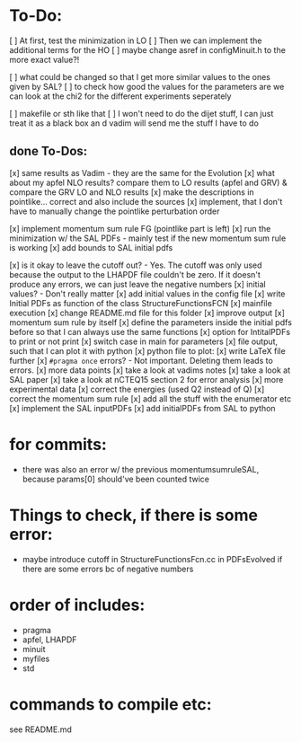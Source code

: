 
# To-Do:
[ ] At first, test the minimization in LO
[ ] Then we can implement the additional terms for the HO
[ ] maybe change asref in configMinuit.h to the more exact value?!


[ ] what could be changed so that I get more similar values to the ones given by SAL? 
[ ] to check how good the values for the parameters are we can look at the chi2 for the different experiments seperately


[ ] makefile or sth like that
[ ] I won't need to do the dijet stuff, I can just treat it as a black box an d vadim will send me the stuff I have to do


## done To-Dos:
[x] same results as Vadim - they are the same for the Evolution
[x] what about my apfel NLO results? compare them to LO results (apfel and GRV) & compare the GRV LO and NLO results
[x] make the descriptions in pointlike... correct and also include the sources
[x] implement, that I don't have to manually change the pointlike perturbation order

[x] implement momentum sum rule FG (pointlike part is left)
[x] run the minimization w/ the SAL PDFs 
        - mainly test if the new momentum sum rule is working
[x] add bounds to SAL initial pdfs


[x] is it okay to leave the cutoff out? - Yes. The cutoff was only used because the output to the LHAPDF file couldn't be zero. If it doesn't produce any errors, we can just leave the negative numbers
[x] initial values? - Don't really matter
[x] add initial values in the config file
[x] write Initial PDFs as function of the class StructureFunctionsFCN
[x] mainfile execution
[x] change README.md file for this folder 
[x] improve output
[x] momentum sum rule by itself
[x] define the parameters inside the initial pdfs before so that I can always use the same functions
[x] option for IntitalPDFs to print or not print
[x] switch case in main for parameters
[x] file output, such that I can plot it with python
[x] python file to plot:
[x] write LaTeX file further
[x] `#pragma once` errors? - Not important. Deleting them leads to errors.
[x] more data points
[x] take a look at vadims notes
[x] take a look at SAL paper
[x] take a look at nCTEQ15 section 2 for error analysis
[x] more experimental data
[x] correct the energies (used Q2 instead of Q)
[x] correct the momentum sum rule 
[x] add all the stuff with the enumerator etc
[x] implement the SAL inputPDFs
[x] add initialPDFs from SAL to python

# for commits:
- there was also an error w/ the previous momentumsumruleSAL, because params[0] should've been counted twice

# Things to check, if there is some error:
- maybe introduce cutoff in StructureFunctionsFcn.cc in PDFsEvolved if there are some errors bc of negative numbers

# order of includes:
- pragma
- apfel, LHAPDF
- minuit
- myfiles
- std
	

# commands to compile etc:
see README.md
